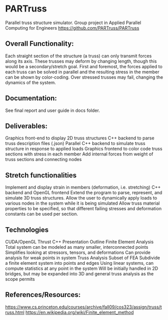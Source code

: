 # PARTruss
Parallel truss structure simulator. Group project in Applied Parallel Computing for Engineers
https://github.com/PARTruss/PARTruss
## Overall Functionality:
Each straight section of the structure (a truss) can only transmit forces along its axis. These trusses may deform by changing length, though this would be a secondary/stretch goal.
First and foremost, the forces applied to each truss can be solved in parallel and the resulting stress in the member can be shown by color-coding. Over stressed trusses may fail, changing the dynamics of the system.

## Documentation:
See final report and user guide in docs folder.

## Deliverables:
Graphics front-end to display 2D truss structures
C++ backend to parse truss description files (.json)
Parallel C++ backend to simulate truss structure in response to applied loads
Graphics frontend to color code truss sections with stress in each member
Add internal forces from weight of truss sections and connecting nodes

## Stretch functionalities
Implement and display strain in members (deformation, i.e. stretching)
    C++ backend and OpenGL frontend
Extend the program to parse, represent, and simulate 3D truss structures.
Allow the user to dynamically apply loads to various nodes in the system while it is being simulated
Allow truss material properties to be specified, so that different failing stresses and deformation constants can be used per section.

## Technologies
CUDA/OpenGL
Thrust
C++
Presentation Outline
Finite Element Analysis
Total system can be modeled as many smaller, interconnected points
Simplifies looking at stressors, tensors, and deformations
Can provide analysis for weak points in system
Truss Analysis
Subset of FEA
Subdivide a finite element system into points and edges
Using linear systems, can compute statistics at any point in the system
Will be initially handled in 2D bridges, but may be expanded into 3D and general truss analysis as the scope permits

## References/Resources:
https://www.cs.princeton.edu/courses/archive/fall09/cos323/assign/truss/truss.html
https://en.wikipedia.org/wiki/Finite_element_method

